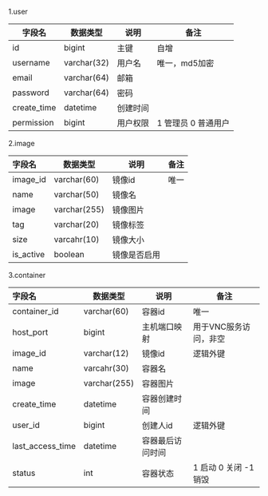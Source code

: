1.user

| 字段名      | 数据类型    | 说明     | 备注                |
| ----------- | ----------- | -------- | ------------------- |
| id          | bigint      | 主键     | 自增                |
| username    | varchar(32) | 用户名   | 唯一，md5加密       |
| email       | varchar(64) | 邮箱     |                     |
| password    | varchar(64) | 密码     |                     |
| create_time | datetime    | 创建时间 |                     |
| permission  | bigint      | 用户权限 | 1 管理员 0 普通用户 |

2.image

| 字段名    | 数据类型     | 说明         | 备注 |
| :-------- | ------------ | ------------ | ---- |
| image_id  | varchar(60)  | 镜像id       | 唯一 |
| name      | varchar(50)  | 镜像名       |      |
| image     | varchar(255) | 镜像图片     |      |
| tag       | varchar(20)  | 镜像标签     |      |
| size      | varcahr(10)  | 镜像大小     |      |
| is_active | boolean      | 镜像是否启用 |      |

3.container

| 字段名           | 数据类型     | 说明             | 备注                  |
| :--------------- | ------------ | ---------------- | --------------------- |
| container_id     | varchar(60)  | 容器id           | 唯一                  |
| host_port        | bigint       | 主机端口映射     | 用于VNC服务访问，非空 |
| image_id         | varchar(12)  | 镜像id           | 逻辑外键              |
| name             | varcahr(30)  | 容器名           |                       |
| image            | varchar(255) | 容器图片         |                       |
| create_time      | datetime     | 容器创建时间     |                       |
| user_id          | bigint       | 创建人id         | 逻辑外键              |
| last_access_time | datetime     | 容器最后访问时间 |                       |
| status           | int          | 容器状态         | 1 启动 0 关闭 -1 销毁 |

